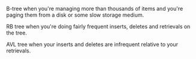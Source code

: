 B-tree when you're managing more than thousands of items and you're paging them from a disk or some slow storage medium.

RB tree when you're doing fairly frequent inserts, deletes and retrievals on the tree.

AVL tree when your inserts and deletes are infrequent relative to your retrievals.
